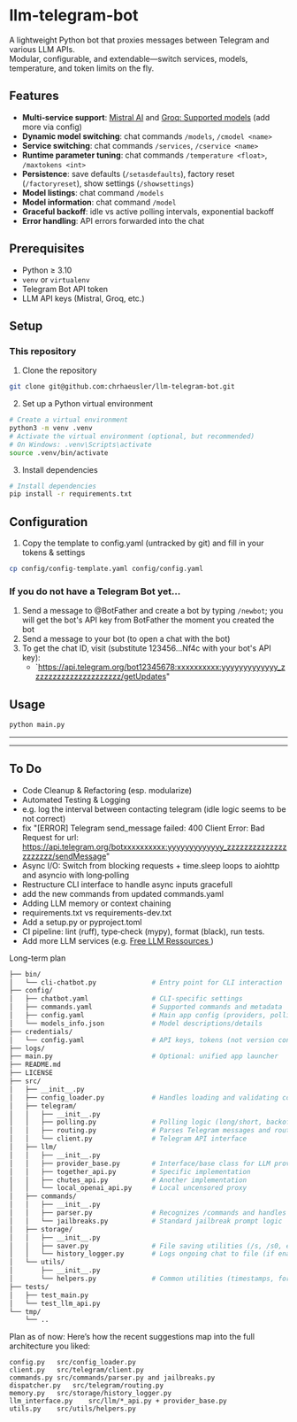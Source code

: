 # llm-telegram-bot

A lightweight Python bot that proxies messages between Telegram and various LLM APIs.  
Modular, configurable, and extendable—switch services, models, temperature, and token limits on the fly.

## Features

- **Multi‑service support**: [Mistral AI](https://docs.mistral.ai/getting-started/models/) and [Groq: Supported models](https://console.groq.com/docs/rate-limits) (add more via config)
- **Dynamic model switching**: chat commands `/models`, `/cmodel <name>`
- **Service switching**: chat commands `/services`, `/cservice <name>`
- **Runtime parameter tuning**: chat commands `/temperature <float>`, `/maxtokens <int>`
- **Persistence**: save defaults (`/setasdefaults`), factory reset (`/factoryreset`), show settings (`/showsettings`)
- **Model listings**: chat command `/models`
- **Model information**: chat command `/model`
- **Graceful backoff**: idle vs active polling intervals, exponential backoff
- **Error handling**: API errors forwarded into the chat

## Prerequisites

- Python ≥ 3.10
- `venv` or `virtualenv`
- Telegram Bot API token
- LLM API keys (Mistral, Groq, etc.)

## Setup

### This repository

1. Clone the repository

```bash
git clone git@github.com:chrhaeusler/llm-telegram-bot.git
```

2. Set up a Python virtual environment

```bash
# Create a virtual environment
python3 -m venv .venv
# Activate the virtual environment (optional, but recommended)
# On Windows: .venv\Scripts\activate
source .venv/bin/activate
```

3. Install dependencies

```bash
# Install dependencies
pip install -r requirements.txt
```

## Configuration

1. Copy the template to config.yaml (untracked by git) and fill in your tokens & settings

```bash
cp config/config-template.yaml config/config.yaml
```

### If you do not have a Telegram Bot yet...

1. Send a message to @BotFather and create a bot by typing `/newbot`; you will get the bot's API key from BotFather the moment you created the bot
2. Send a message to your bot (to open a chat with the bot)
3. To get the chat ID, visit (substitute 123456...Nf4c with your bot's API key):
   - `https://api.telegram.org/bot12345678:xxxxxxxxxx:yyyyyyyyyyyyy_zzzzzzzzzzzzzzzzzzzzz/getUpdates"

## Usage

```bash
python main.py
```

---

---

## To Do

- Code Cleanup & Refactoring (esp. modularize)
- Automated Testing & Logging
- e.g. log the interval between contacting telegram (idle logic seems to be not correct)
- fix "[ERROR] Telegram send_message failed: 400 Client Error: Bad Request for url: https://api.telegram.org/botxxxxxxxxxx:yyyyyyyyyyyyy_zzzzzzzzzzzzzzzzzzzzz/sendMessage"
- Async I/O: Switch from blocking requests + time.sleep loops to aiohttp and asyncio with long‑polling
- Restructure CLI interface to handle async inputs gracefull
- add the new commands from updated commands.yaml
- Adding LLM memory or context chaining
- requirements.txt vs requirements-dev.txt
- Add a setup.py or pyproject.toml
- CI pipeline: lint (ruff), type‑check (mypy), format (black), run tests.
- Add more LLM services (e.g. [Free LLM Ressources ](https://github.com/cheahjs/free-llm-api-resources))

Long-term plan

```bash
├── bin/
│   └── cli-chatbot.py              # Entry point for CLI interaction
├── config/
│   ├── chatbot.yaml                # CLI-specific settings
│   ├── commands.yaml               # Supported commands and metadata
│   ├── config.yaml                 # Main app config (providers, polling, etc.)
│   └── models_info.json            # Model descriptions/details
├── credentials/
│   └── config.yaml                 # API keys, tokens (not version controlled)
├── logs/
├── main.py                         # Optional: unified app launcher
├── README.md
├── LICENSE
├── src/
│   ├── __init__.py
│   ├── config_loader.py            # Handles loading and validating config files
│   ├── telegram/
│   │   ├── __init__.py
│   │   ├── polling.py              # Polling logic (long/short, backoff)
│   │   ├── routing.py              # Parses Telegram messages and routes actions
│   │   └── client.py               # Telegram API interface
│   ├── llm/
│   │   ├── __init__.py
│   │   ├── provider_base.py        # Interface/base class for LLM providers
│   │   ├── together_api.py         # Specific implementation
│   │   ├── chutes_api.py           # Another implementation
│   │   └── local_openai_api.py     # Local uncensored proxy
│   ├── commands/
│   │   ├── __init__.py
│   │   ├── parser.py               # Recognizes /commands and handles execution
│   │   └── jailbreaks.py           # Standard jailbreak prompt logic
│   ├── storage/
│   │   ├── __init__.py
│   │   ├── saver.py                # File saving utilities (/s, /s0, etc.)
│   │   └── history_logger.py       # Logs ongoing chat to file (if enabled)
│   └── utils/
│       ├── __init__.py
│       └── helpers.py              # Common utilities (timestamps, formatting, etc.)
├── tests/
│   ├── test_main.py
│   └── test_llm_api.py
└── tmp/
    └── ..
```

Plan as of now:
Here’s how the recent suggestions map into the full architecture you liked:

```
config.py   src/config_loader.py
client.py	src/telegram/client.py
commands.py	src/commands/parser.py and jailbreaks.py
dispatcher.py	src/telegram/routing.py
memory.py	src/storage/history_logger.py
llm_interface.py	src/llm/*_api.py + provider_base.py
utils.py	src/utils/helpers.py
```
